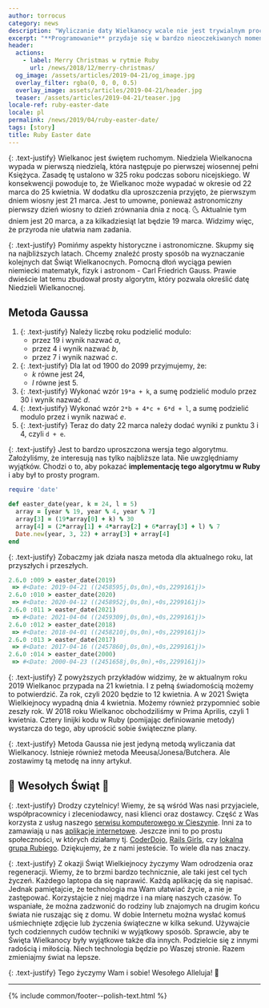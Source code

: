 ```yaml
---
author: torrocus
category: news
description: "Wyliczanie daty Wielkanocy wcale nie jest trywialnym procesem. Napiszemy prosty program w Ruby, aby nie trzeba było zaglądać w kalendarz."
excerpt: "**Programowanie** przydaje się w bardzo nieoczekiwanych momentach. Skąd wiadomo kiedy będzie Wielkanoc jeśli nie mamy kalendarza? Są odpowiednie _algorytmy_!"
header:
  actions:
    - label: Merry Christmas w rytmie Ruby
      url: /news/2018/12/merry-christmas/
  og_image: /assets/articles/2019-04-21/og_image.jpg
  overlay_filter: rgba(0, 0, 0, 0.5)
  overlay_image: assets/articles/2019-04-21/header.jpg
  teaser: /assets/articles/2019-04-21/teaser.jpg
locale-ref: ruby-easter-date
locale: pl
permalink: /news/2019/04/ruby-easter-date/
tags: [story]
title: Ruby Easter date
---
```


{: .text-justify}
Wielkanoc jest świętem ruchomym.
Niedziela Wielkanocna wypada w pierwszą niedzielą, która następuje po pierwszej wiosennej pełni Księżyca.
Zasadę tę ustalono w 325 roku podczas soboru nicejskiego.
W konsekwencji powoduje to, że Wielkanoc może wypadać w okresie od 22 marca do 25 kwietnia.
W dodatku dla uproszczenia przyjęto, że pierwszym dniem wiosny jest 21 marca.
Jest to umowne, ponieważ astronomiczny pierwszy dzień wiosny to dzień zrównania dnia z nocą.
🌜
Aktualnie tym dniem jest 20 marca, a za kilkadziesiąt lat będzie 19 marca.
Widzimy więc, że przyroda nie ułatwia nam zadania.

{: .text-justify}
Pomińmy aspekty historyczne i astronomiczne.
Skupmy się na najbliższych latach.
Chcemy znaleźć prosty sposób na wyznaczanie kolejnych dat Świąt Wielkanocnych.
Pomocną dłoń wyciąga pewien niemiecki matematyk, fizyk i astronom - Carl Friedrich Gauss.
Prawie dwieście lat temu zbudował prosty algorytm, który pozwala określić datę Niedzieli Wielkanocnej.

## Metoda Gaussa

1. {: .text-justify} Należy liczbę roku podzielić modulo:
   - przez 19 i wynik nazwać _a_,
   - przez 4 i wynik nazwać _b_,
   - przez 7 i wynik nazwać _c_.
2. {: .text-justify} Dla lat od 1900 do 2099 przyjmujemy, że:
   - _k_ równe jest 24,
   - _l_ równe jest 5.
3. {: .text-justify} Wykonać wzór `19*a + k`, a sumę podzielić modulo przez 30 i wynik nazwać _d_.
4. {: .text-justify} Wykonać wzór `2*b + 4*c + 6*d + l`, a sumę podzielić modulo przez  i wynik nazwać _e_.
5. {: .text-justify} Teraz do daty 22 marca należy dodać wyniki z punktu 3 i 4, czyli `d + e`.

{: .text-justify}
Jest to bardzo uproszczona wersja tego algorytmu.
Założyliśmy, że interesują nas tylko najbliższe lata.
Nie uwzględniamy wyjątków.
Chodzi o to, aby pokazać **implementację tego algorytmu w Ruby** i aby był to prosty program.

```ruby
require 'date'

def easter_date(year, k = 24, l = 5)
  array = [year % 19, year % 4, year % 7]
  array[3] = (19*array[0] + k) % 30
  array[4] = (2*array[1] + 4*array[2] + 6*array[3] + l) % 7
  Date.new(year, 3, 22) + array[3] + array[4]
end
```

{: .text-justify}
Zobaczmy jak działa nasza metoda dla aktualnego roku, lat przyszłych i przeszłych.

```ruby
2.6.0 :009 > easter_date(2019)
 => #<Date: 2019-04-21 ((2458595j,0s,0n),+0s,2299161j)>
2.6.0 :010 > easter_date(2020)
 => #<Date: 2020-04-12 ((2458952j,0s,0n),+0s,2299161j)>
2.6.0 :011 > easter_date(2021)
 => #<Date: 2021-04-04 ((2459309j,0s,0n),+0s,2299161j)>
2.6.0 :012 > easter_date(2018)
 => #<Date: 2018-04-01 ((2458210j,0s,0n),+0s,2299161j)>
2.6.0 :013 > easter_date(2017)
 => #<Date: 2017-04-16 ((2457860j,0s,0n),+0s,2299161j)>
2.6.0 :014 > easter_date(2000)
 => #<Date: 2000-04-23 ((2451658j,0s,0n),+0s,2299161j)>
```

{: .text-justify}
Z powyższych przykładów widzimy, że w aktualnym roku 2019 Wielkanoc przypada na 21 kwietnia.
I z pełną świadomością możemy to potwierdzić.
Za rok, czyli 2020 będzie to 12 kwietnia.
A w 2021 Święta Wielkiejnocy wypadną dnia 4 kwietnia.
Możemy również przypomnieć sobie zeszły rok.
W 2018 roku Wielkanoc obchodziliśmy w Prima Aprilis, czyli 1 kwietnia.
Cztery linijki kodu w Ruby (pomijając definiowanie metody) wystarcza do tego, aby uprościć sobie świąteczne plany.

{: .text-justify}
Metoda Gaussa nie jest jedyną metodą wyliczania dat Wielkanocy.
Istnieje również metoda Meeusa/Jonesa/Butchera.
Ale zostawimy tą metodę na inny artykuł.


## 🐰 Wesołych Świąt 🐥

{: .text-justify}
Drodzy czytelnicy!
Wiemy, że są wśród Was nasi przyjaciele, współpracownicy i zleceniodawcy, nasi klienci oraz dostawcy.
Część z Was korzysta z usług naszego [serwisu komputerowego w Cieszynie](https://fractalsoft.org/pl/cieszyn).
Inni za to zamawiają u nas [aplikacje internetowe](https://fractalsoft.org/pl).
Jeszcze inni to po prostu społeczności, w których działamy tj. [CoderDojo](https://fractalsoft.org/pl/spolecznosc/coderdojo), [Rails Girls](https://fractalsoft.org/pl/spolecznosc/rails-girls), czy [lokalna grupa Rubiego](https://fractalsoft.org/pl/spolecznosc/srug).
Dziękujemy, że z nami jesteście.
To wiele dla nas znaczy.

{: .text-justify}
Z okazji Świąt Wielkiejnocy życzymy Wam odrodzenia oraz regeneracji.
Wiemy, że to brzmi bardzo technicznie, ale taki jest cel tych życzeń.
Każdego laptopa da się naprawić.
Każdą aplikację da się napisać.
Jednak pamiętajcie, że technologia ma Wam ułatwiać życie, a nie je zastępować.
Korzystajcie z niej mądrze i na miarę naszych czasów.
To wspaniałe, że można zadzwonić do rodziny lub znajomych na drugim końcu świata nie ruszając się z domu.
W dobie Internetu można wysłać komuś uśmiechnięte zdjęcie lub życzenia świąteczne w kilka sekund.
Używajcie tych codziennych cudów techniki w wyjątkowy sposób.
Sprawcie, aby te Święta Wielkanocy były wyjątkowe także dla innych.
Podzielcie się z innymi radością i miłością.
Niech technologia będzie po Waszej stronie.
Razem zmieniajmy świat na lepsze.

{: .text-justify}
Tego życzymy Wam i sobie! Wesołego Alleluja!
🐣

----
{% include common/footer--polish-text.html %}
